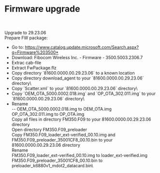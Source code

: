 # Firmware upgrade
\
\
Upgrade to 29.23.06
\
Prepare FW package:
- Go to: <https://www.catalog.update.microsoft.com/Search.aspx?q=Firmware%203500*>
- Download: Fibocom Wireless Inc. - Firmware - 3500.5003.2306.7
- Extrac cab-file
- Extract FwPackage.flz
- Copy directory ´81600.0000.00.29.23.06´ to a known location
- Copy directory download_agent to your ´81600.0000.00.29.23.06´ directory\
- Copy ´Scatter.xml´ to your ´81600.0000.00.29.23.06´ directory\
- Copy ´OEM_OTA_5000.0002.018.img´ and ´OP_OTA_302.011.img´ to your ´81600.0000.00.29.23.06´ directory\
- Rename\
 -- OEM_OTA_5000.0002.018.img to OEM_OTA.img\
	OP_OTA_302.011.img to OP_OTA.img\
Copy all files in directory FM350.F09 to your 81600.0000.00.29.23.06 directory\
Open directory FM350.F09_preloader\
	Copy FM350.F09_loader_ext-verified_00.10.img and FM350.F09_preloader_35001CF8_00.10.bin to your 81600.0000.00.29.23.06 directory\
	Rename\
		FM350.F09_loader_ext-verified_00.10.img to loader_ext-verified.img\
		FM350.F09_preloader_35001CF8_00.10.bin to preloader_k6880v1_mdot2_datacard.bin\
